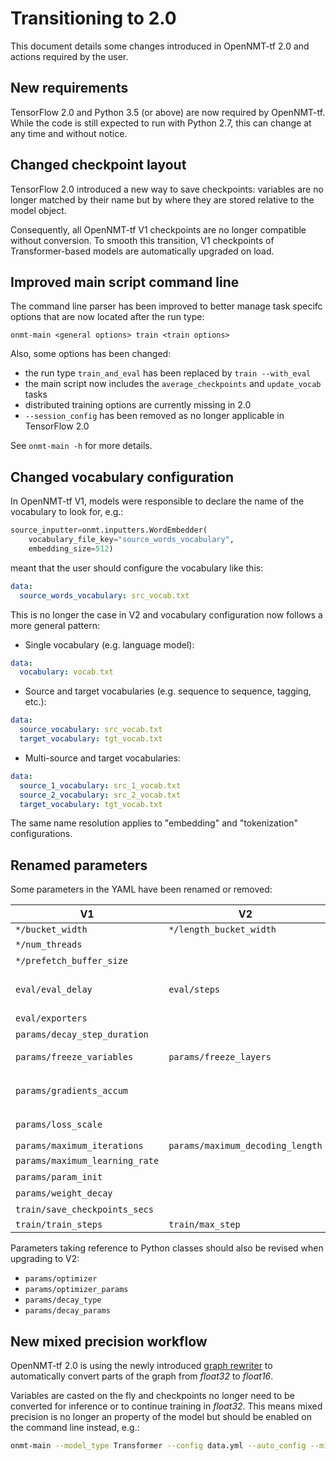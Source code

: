 # Transitioning to 2.0

This document details some changes introduced in OpenNMT-tf 2.0 and actions required by the user.

## New requirements

TensorFlow 2.0 and Python 3.5 (or above) are now required by OpenNMT-tf. While the code is still expected to run with Python 2.7, this can change at any time and without notice.

## Changed checkpoint layout

TensorFlow 2.0 introduced a new way to save checkpoints: variables are no longer matched by their name but by where they are stored relative to the model object.

Consequently, all OpenNMT-tf V1 checkpoints are no longer compatible without conversion. To smooth this transition, V1 checkpoints of Transformer-based models are automatically upgraded on load.

## Improved main script command line

The command line parser has been improved to better manage task specifc options that are now located after the run type:

```text
onmt-main <general options> train <train options>
```

Also, some options has been changed:

* the run type `train_and_eval` has been replaced by `train --with_eval`
* the main script now includes the `average_checkpoints` and `update_vocab` tasks
* distributed training options are currently missing in 2.0
* `--session_config` has been removed as no longer applicable in TensorFlow 2.0

See `onmt-main -h` for more details.

## Changed vocabulary configuration

In OpenNMT-tf V1, models were responsible to declare the name of the vocabulary to look for, e.g.:

```python
source_inputter=onmt.inputters.WordEmbedder(
    vocabulary_file_key="source_words_vocabulary",
    embedding_size=512)
```

meant that the user should configure the vocabulary like this:

```yaml
data:
  source_words_vocabulary: src_vocab.txt
```

This is no longer the case in V2 and vocabulary configuration now follows a more general pattern:

* Single vocabulary (e.g. language model):

```yaml
data:
  vocabulary: vocab.txt
```

* Source and target vocabularies (e.g. sequence to sequence, tagging, etc.):

```yaml
data:
  source_vocabulary: src_vocab.txt
  target_vocabulary: tgt_vocab.txt
```

* Multi-source and target vocabularies:

```yaml
data:
  source_1_vocabulary: src_1_vocab.txt
  source_2_vocabulary: src_2_vocab.txt
  target_vocabulary: tgt_vocab.txt
```

The same name resolution applies to "embedding" and "tokenization" configurations.

## Renamed parameters

Some parameters in the YAML have been renamed or removed:

| V1 | V2 | Comment |
| --- | --- | --- |
| `*/bucket_width` | `*/length_bucket_width` | |
| `*/num_threads` | | Automatic value |
| `*/prefetch_buffer_size` | | Automatic value |
| `eval/eval_delay` | `eval/steps` | Use steps instead of seconds to set the evaluation frequency |
| `eval/exporters` | | Not implemented |
| `params/decay_step_duration` | | No longer useful |
| `params/freeze_variables` | `params/freeze_layers` | Layer names instead of variable regexps |
| `params/gradients_accum` | | Use `train/effective_batch_size` instead |
| `params/loss_scale` | | Dynamic loss scaling by default |
| `params/maximum_iterations` | `params/maximum_decoding_length` | |
| `params/maximum_learning_rate` | | Not implemented |
| `params/param_init` | | Not implemented |
| `params/weight_decay` | | Not implemented |
| `train/save_checkpoints_secs` | | Not implemented |
| `train/train_steps` | `train/max_step` | |

Parameters taking reference to Python classes should also be revised when upgrading to V2:

* `params/optimizer`
* `params/optimizer_params`
* `params/decay_type`
* `params/decay_params`

## New mixed precision workflow

OpenNMT-tf 2.0 is using the newly introduced [graph rewriter](https://github.com/tensorflow/tensorflow/pull/26342) to automatically convert parts of the graph from *float32* to *float16*.

Variables are casted on the fly and checkpoints no longer need to be converted for inference or to continue training in *float32*. This means mixed precision is no longer an property of the model but should be enabled on the command line instead, e.g.:

```bash
onmt-main --model_type Transformer --config data.yml --auto_config --mixed_precision train
```
